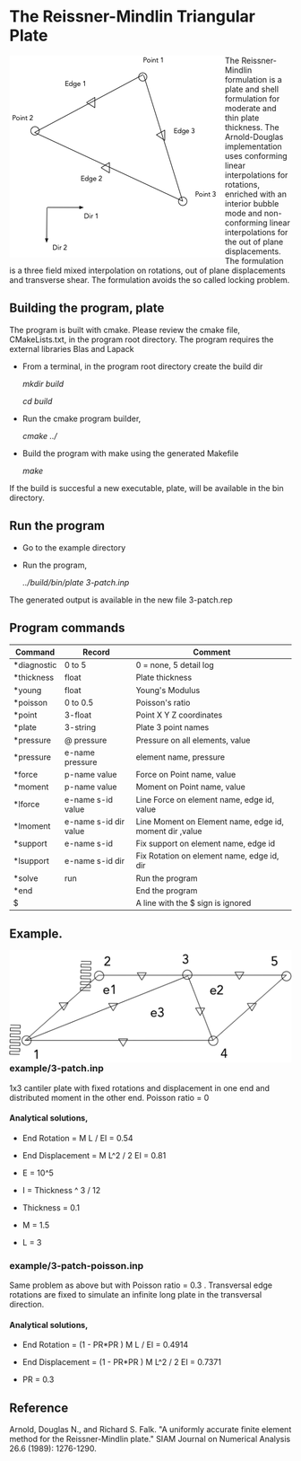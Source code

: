 
# The Reissner-Mindlin Triangular Plate
<img style="float: left;" src="resource/element.png">

The Reissner-Mindlin formulation is a plate and shell formulation for moderate and thin plate thickness. The Arnold-Douglas implementation uses conforming linear interpolations for rotations, enriched with an interior bubble mode and non-conforming linear interpolations for the out of plane displacements. The formulation is a three field mixed interpolation on rotations, out of plane displacements and transverse shear. The formulation avoids the so called locking problem.

## Building the program, plate
The program is built with cmake. Please
review the cmake file, CMakeLists.txt, in the program root directory.
The program requires the external libraries Blas and Lapack

* From a terminal, in the program root directory create the build dir

  *mkdir build*

  *cd build*

* Run the cmake program builder,

  *cmake ../*

* Build the program with make using the generated Makefile

  *make*

If the build is succesful a new executable, plate,  will be available in the bin directory.
## Run the program

* Go to the example directory
* Run the program,
  
  *../build/bin/plate 3-patch.inp*

The generated output is available in the new file 3-patch.rep

## Program commands
Command | Record |Comment |
------------|-------|-------------------------|
*diagnostic | 0 to 5 | 0 = none, 5 detail log
*thickness  | float  | Plate thickness
*young      | float  | Young's Modulus
*poisson    | 0 to 0.5 | Poisson's ratio
*point      | 3-float  | Point X Y Z coordinates
*plate      | 3-string | Plate 3 point names
*pressure   | @ pressure  | Pressure on all elements, value
*pressure   | e-name pressure | element name, pressure
*force      | p-name value | Force on Point name, value
*moment     | p-name value | Moment on Point name, value
*lforce     | e-name s-id value | Line Force on element name, edge id, value
*lmoment    | e-name s-id dir value | Line Moment on Element name, edge id, moment dir ,value
*support    | e-name s-id  | Fix support on element name, edge id
*lsupport   | e-name s-id dir | Fix Rotation on element name, edge id, dir
*solve | run | Run the program
*end | | End the program
$ | | A line with the $ sign is ignored

## Example. 

<img style="float: left;" src="resource/3-plate.png">

### example/3-patch.inp 

1x3 cantiler plate with fixed rotations and displacement in one end and distributed moment in the other end. Poisson ratio  = 0

#### Analytical solutions,

* End Rotation     = M L / EI       = 0.54
* End Displacement = M L^2 / 2 EI   = 0.81

* E = 10^5
* I = Thickness ^ 3 / 12
* Thickness = 0.1
* M = 1.5
* L = 3
### example/3-patch-poisson.inp

Same problem as above but with Poisson ratio = 0.3 . Transversal edge rotations are fixed to simulate an infinite long plate in the transversal direction.

#### Analytical solutions,

* End Rotation     = (1 - PR*PR ) M L / EI       = 0.4914
* End Displacement = (1 - PR*PR ) M L^2 / 2 EI   = 0.7371

* PR = 0.3


## Reference
Arnold, Douglas N., and Richard S. Falk. "A uniformly accurate finite element method for the Reissner-Mindlin plate." SIAM Journal on Numerical Analysis 26.6 (1989): 1276-1290.